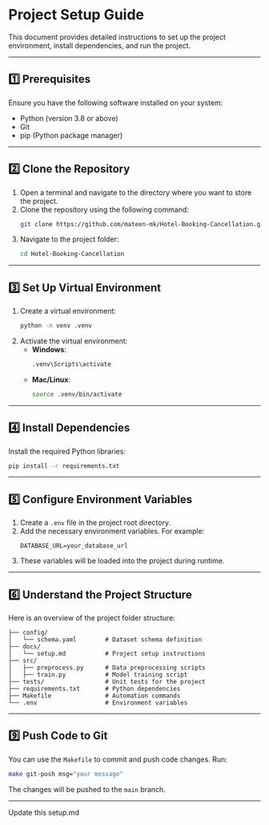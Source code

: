 # **Project Setup Guide**

This document provides detailed instructions to set up the project environment, install dependencies, and run the project.

---

## **1️⃣ Prerequisites**

Ensure you have the following software installed on your system:

- Python (version 3.8 or above)
- Git
- pip (Python package manager)

---

## **2️⃣ Clone the Repository**

1. Open a terminal and navigate to the directory where you want to store the project.
2. Clone the repository using the following command:
   ```bash
   git clone https://github.com/mateen-mk/Hotel-Booking-Cancellation.git
   ```
3. Navigate to the project folder:
   ```bash
   cd Hotel-Booking-Cancellation
   ```

---

## **3️⃣ Set Up Virtual Environment**

1. Create a virtual environment:
   ```bash
   python -m venv .venv
   ```
2. Activate the virtual environment:
   - **Windows**:
     ```bash
     .venv\Scripts\activate
     ```
   - **Mac/Linux**:
     ```bash
     source .venv/bin/activate
     ```

---

## **4️⃣ Install Dependencies**

Install the required Python libraries:
```bash
pip install -r requirements.txt
```

---

## **5️⃣ Configure Environment Variables**

1. Create a `.env` file in the project root directory.
2. Add the necessary environment variables. For example:
   ```
   DATABASE_URL=your_database_url
   ```
3. These variables will be loaded into the project during runtime.

---

## **6️⃣ Understand the Project Structure**

Here is an overview of the project folder structure:

```plaintext
├── config/
│   └── schema.yaml        # Dataset schema definition
├── docs/
│   └── setup.md           # Project setup instructions
├── src/
│   ├── preprocess.py      # Data preprocessing scripts
│   ├── train.py           # Model training script
├── tests/                 # Unit tests for the project
├── requirements.txt       # Python dependencies
├── Makefile               # Automation commands
└── .env                   # Environment variables
```

---


## **9️⃣ Push Code to Git**

You can use the `Makefile` to commit and push code changes. Run:
```bash
make git-push msg="your message"
```
The changes will be pushed to the `main` branch.

---



Update this setup.md